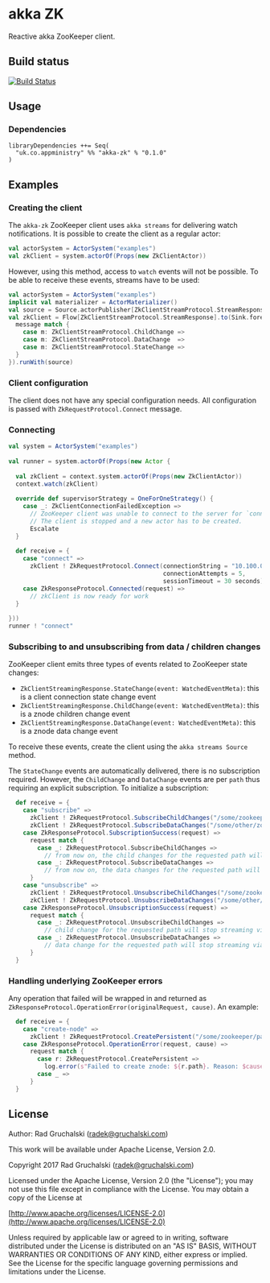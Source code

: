 # akka ZK

Reactive akka ZooKeeper client.

## Build status

[![Build Status](https://travis-ci.org/AppMinistry/akka-zk.svg?branch=master)](https://travis-ci.org/AppMinistry/akka-zk)

## Usage

### Dependencies

    libraryDependencies ++= Seq(
      "uk.co.appministry" %% "akka-zk" % "0.1.0"
    )

## Examples

### Creating the client

The `akka-zk` ZooKeeper client uses `akka streams` for delivering watch notifications. It is possible to create the client as a regular actor:

```scala
val actorSystem = ActorSystem("examples")
val zkClient = system.actorOf(Props(new ZkClientActor))
```
    
However, using this method, access to `watch` events will not be possible. To be able to receive these events, streams have to be used:

```scala
val actorSystem = ActorSystem("examples")
implicit val materializer = ActorMaterializer()
val source = Source.actorPublisher[ZkClientStreamProtocol.StreamResponse](Props(new ZkClientActor))
val zkClient = Flow[ZkClientStreamProtocol.StreamResponse].to(Sink.foreach { message =>
  message match {
    case m: ZkClientStreamProtocol.ChildChange =>
    case m: ZkClientStreamProtocol.DataChange  =>
    case m: ZkClientStreamProtocol.StateChange =>
  }
}).runWith(source)
```
    
### Client configuration

The client does not have any special configuration needs. All configuration is passed with `ZkRequestProtocol.Connect` message.

### Connecting

```scala
val system = ActorSystem("examples")
 
val runner = system.actorOf(Props(new Actor {
  
  val zkClient = context.system.actorOf(Props(new ZkClientActor))
  context.watch(zkClient)
  
  override def supervisorStrategy = OneForOneStrategy() {
    case _: ZkClientConnectionFailedException =>
      // ZooKeeper client was unable to connect to the server for `connectionAttempts` times.
      // The client is stopped and a new actor has to be created.
      Escalate
  }
  
  def receive = {
    case "connect" =>
      zkClient ! ZkRequestProtocol.Connect(connectionString = "10.100.0.21:2181",
                                           connectionAttempts = 5,
                                           sessionTimeout = 30 seconds)
    case ZkResponseProtocol.Connected(request) =>
      // zkClient is now ready for work
  }
  
}))
runner ! "connect"
```

### Subscribing to and unsubscribing from data / children changes

ZooKeeper client emits three types of events related to ZooKeeper state changes:

- `ZkClientStreamingResponse.StateChange(event: WatchedEventMeta)`: this is a client connection state change event
- `ZkClientStreamingResponse.ChildChange(event: WatchedEventMeta)`: this is a znode children change event
- `ZkClientStreamingResponse.DataChange(event: WatchedEventMeta)`: this is a znode data change event

To receive these events, create the client using the `akka streams Source` method.

The `StateChange` events are automatically delivered, there is no subscription required. However, the `ChildChange` and `DataChange` events 
are per `path` thus requiring an explicit subscription. To initialize a subscription:

```scala
  def receive = {
    case "subscribe" =>
      zkClient ! ZkRequestProtocol.SubscribeChildChanges("/some/zookeeper/path")
      zkClient ! ZkRequestProtocol.SubscribeDataChanges("/some/other/zookeeper/path")
    case ZkResponseProtocol.SubscriptionSuccess(request) =>
      request match {
        case _: ZkRequestProtocol.SubscribeChildChanges =>
          // from now on, the child changes for the requested path will be streaming via the Flow
        case _: ZkRequestProtocol.SubscribeDataChanges =>
          // from now on, the data changes for the requested path will be streaming via the Flow
      }
    case "unsubscribe" =>
      zkClient ! ZkRequestProtocol.UnsubscribeChildChanges("/some/zookeeper/path")
      zkClient ! ZkRequestProtocol.UnsubscribeDataChanges("/some/other/zookeeper/path")
    case ZkResponseProtocol.UnsubscriptionSuccess(request) =>
      request match {
        case _: ZkRequestProtocol.UnsubscribeChildChanges =>
          // child change for the requested path will stop streaming via the Flow
        case _: ZkRequestProtocol.UnsubscribeDataChanges =>
          // data change for the requested path will stop streaming via the Flow
      }
  }
```

### Handling underlying ZooKeeper errors

Any operation that failed will be wrapped in and returned as `ZkResponseProtocol.OperationError(originalRequest, cause)`. An example:

```scala
  def receive = {
    case "create-node" =>
      zkClient ! ZkRequestProtocol.CreatePersistent("/some/zookeeper/path/for/which/the/parent/does/not/exist")
    case ZkResponseProtocol.OperationError(request, cause) =>
      request match {
        case r: ZkRequestProtocol.CreatePersistent =>
          log.error(s"Failed to create znode: ${r.path}. Reason: $cause.")
        case _ =>
      }
  }
```

## License

Author: Rad Gruchalski (radek@gruchalski.com)

This work will be available under Apache License, Version 2.0.

Copyright 2017 Rad Gruchalski (radek@gruchalski.com)

Licensed under the Apache License, Version 2.0 (the "License");
you may not use this file except in compliance with the License. You may obtain a copy of the License at

[http://www.apache.org/licenses/LICENSE-2.0](http://www.apache.org/licenses/LICENSE-2.0)

Unless required by applicable law or agreed to in writing, software distributed under the License is distributed on an "AS IS" BASIS, WITHOUT WARRANTIES OR CONDITIONS OF ANY KIND, either express or implied. See the License for the specific language governing permissions and limitations under the License.